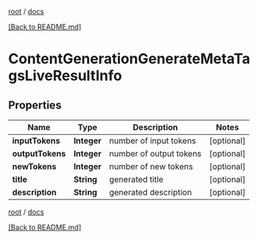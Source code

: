 [root](./../ "root") / [docs](./ "docs")

[[Back to README.md]](./../README.md "[Back to README.md]")

# ContentGenerationGenerateMetaTagsLiveResultInfo

## Properties

| Name | Type | Description | Notes |
|------------ | ------------- | ------------- | -------------|
|**inputTokens** | **Integer** | number of input tokens |  [optional] |
|**outputTokens** | **Integer** | number of output tokens |  [optional] |
|**newTokens** | **Integer** | number of new tokens |  [optional] |
|**title** | **String** | generated title |  [optional] |
|**description** | **String** | generated description |  [optional] |

[root](./../ "root") / [docs](./ "docs")

[[Back to README.md]](./../README.md "[Back to README.md]")